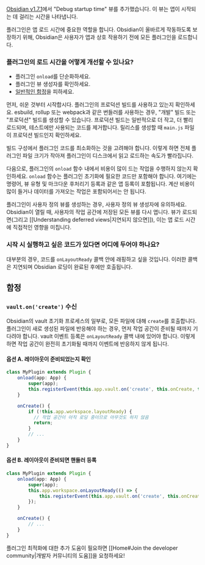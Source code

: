 [Obsidian v1.7.1](https://obsidian.md/changelog/2024-08-27-desktop-v1.7.1/)에서 "Debug startup time" 뷰를 추가했습니다. 이 뷰는 앱이 시작되는 데 걸리는 시간을 나타냅니다.

플러그인은 앱 로드 시간에 중요한 역할을 합니다. Obsidian이 올바르게 작동하도록 보장하기 위해, Obsidian은 사용자가 앱과 상호 작용하기 전에 모든 플러그인을 로드합니다.

### 플러그인의 로드 시간을 어떻게 개선할 수 있나요?

- 플러그인 `onload`를 단순화하세요.
- 플러그인 뷰 생성자를 확인하세요.
- [일반적인 함정](#Pitfalls)을 피하세요.

먼저, 쉬운 것부터 시작합시다. 플러그인의 프로덕션 빌드를 사용하고 있는지 확인하세요. esbuild, rollup 또는 webpack과 같은 번들러를 사용하는 경우, "개발" 빌드 또는 "프로덕션" 빌드를 생성할 수 있습니다. 프로덕션 빌드는 일반적으로 더 작고, 더 빨리 로드되며, 테스트에만 사용되는 코드를 제거합니다. 릴리스를 생성할 때 `main.js` 파일이 프로덕션 빌드인지 확인하세요.

빌드 구성에서 플러그인 코드를 최소화하는 것을 고려해야 합니다. 이렇게 하면 전체 플러그인 파일 크기가 작아져 플러그인이 디스크에서 읽고 로드하는 속도가 빨라집니다.

다음으로, 플러그인의 `onload` 함수 내에서 비용이 많이 드는 작업을 수행하지 않는지 확인하세요. `onload` 함수는 플러그인 초기화에 필요한 코드만 포함해야 합니다. 여기에는 명령어, 뷰 유형 및 마크다운 후처리기 등록과 같은 앱 등록이 포함됩니다. 계산 비용이 많이 들거나 데이터를 가져오는 작업은 포함되어서는 안 됩니다.

플러그인이 사용자 정의 뷰를 생성하는 경우, 사용자 정의 뷰 생성자에 유의하세요. Obsidian이 열릴 때, 사용자의 작업 공간에 저장된 모든 뷰를 다시 엽니다. 뷰가 로드되면(그리고 [[Understanding deferred views|지연되지 않으면]]), 이는 앱 로드 시간에 직접적인 영향을 미칩니다.

### 시작 시 실행하고 싶은 코드가 있다면 어디에 두어야 하나요?

대부분의 경우, 코드를 `onLayoutReady` 콜백 안에 래핑하고 싶을 것입니다. 이러한 콜백은 지연되며 Obsidian 로딩이 완료된 후에만 호출됩니다.

## 함정

### `vault.on('create')` 수신

Obsidian의 vault 초기화 프로세스의 일부로, 모든 파일에 대해 `create`를 호출합니다. 플러그인이 새로 생성된 파일에 반응해야 하는 경우, 먼저 작업 공간이 준비될 때까지 기다려야 합니다. vault 이벤트 등록은 `onLayoutReady` 콜백 내에 있어야 합니다. 이렇게 하면 작업 공간이 완전히 초기화될 때까지 이벤트에 반응하지 않게 됩니다.

#### 옵션 A. 레이아웃이 준비되었는지 확인

```ts
class MyPlugin extends Plugin {
    onload(app: App) {
	    super(app);
        this.registerEvent(this.app.vault.on('create', this.onCreate, this));
    }

	onCreate() {
	    if (!this.app.workspace.layoutReady) {
	      // 작업 공간이 아직 로딩 중이므로 아무것도 하지 않음
	      return;
	    }
		// ...
	}
}
```

#### 옵션 B. 레이아웃이 준비되면 핸들러 등록

```ts
class MyPlugin extends Plugin {
    onload(app: App) {
	    super(app);
	    this.app.workspace.onLayoutReady(() => {
	        this.registerEvent(this.app.vault.on('create', this.onCreate, this));
	    });
    }

	onCreate() {
		// ...
	}
}
```

플러그인 최적화에 대한 추가 도움이 필요하면 [[Home#Join the developer community|개발자 커뮤니티의 도움]]을 요청하세요!
